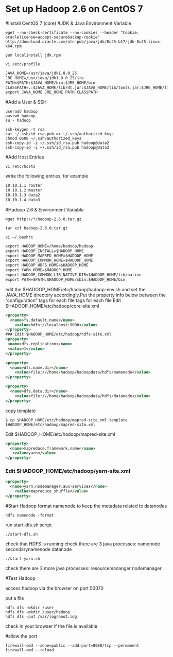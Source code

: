 Set up Hadoop 2.6 on CentOS 7
=============================
#Install CentOS 7 (core)
#JDK & Java Environment Variable
```shell
wget --no-check-certificate --no-cookies --header "Cookie: oraclelicense=accept-securebackup-cookie" http://download.oracle.com/otn-pub/java/jdk/8u25-b17/jdk-8u25-linux-x64.rpm
```
```shell
yum localinstall jdk.rpm
```
```shell
vi /etc/profile
```
```txt
JAVA_HOME=/usr/java/jdk1.8.0_25
JRE_HOME=/usr/java/jdk1.8.0_25/jre
PATH=$PATH:$JAVA_HOME/bin:$JRE_HOME/bin
CLASSPATH=.:$JAVA_HOME/lib/dt.jar:$JAVA_HOME/lib/tools.jar:$JRE_HOME/lib
export JAVA_HOME JRE_HOME PATH CLASSPATH
```

#Add a User & SSH

```shell
useradd hadoop
passwd hadoop
su - hadoop
```
```shell
ssh-keygen -t rsa
cat ~/.ssh/id_rsa.pub >> ~/.ssh/authorized_keys
chmod 0600 ~/.ssh/authorized_keys
ssh-copy-id -i ~/.ssh/id_rsa.pub hadoop@data2
ssh-copy-id -i ~/.ssh/id_rsa.pub hadoop@data3
```
#Add Host Entries
```shell
vi /etc/hosts
```
write the following entries, for example
```txt
10.10.1.1 router
10.10.1.2 master
10.10.1.3 data2
10.10.1.4 data3
```

#Hadoop 2.6 & Environment Variable

```shell
wget http://*/hadoop-2.6.0.tar.gz
```
```shell
tar xzf hadoop-2.6.0.tar.gz
```
```shell
vi ~/.bashrc
```
```txt
export HADOOP_HOME=/home/hadoop/hadoop
export HADOOP_INSTALL=$HADOOP_HOME
export HADOOP_MAPRED_HOME=$HADOOP_HOME
export HADOOP_COMMON_HOME=$HADOOP_HOME
export HADOOP_HDFS_HOME=$HADOOP_HOME
export YARN_HOME=$HADOOP_HOME
export HADOOP_COMMON_LIB_NATIVE_DIR=$HADOOP_HOME/lib/native
export PATH=$PATH:$HADOOP_HOME/sbin:$HADOOP_HOME/bin
```
edit the $HADOOP_HOME/etc/hadoop/hadoop-env.sh and set the JAVA_HOME directory accordingly.Put the property info below between the “configuration” tags for each file tags for each file
Edit $HADOOP_HOME/etc/hadoop/core-site.xml
```xml
<property>
  <name>fs.default.name</name>
    <value>hdfs://localhost:9000</value>
</property>
### Edit $HADOOP_HOME/etc/hadoop/hdfs-site.xml
<property>
 <name>dfs.replication</name>
 <value>1</value>
</property>

<property>
  <name>dfs.name.dir</name>
    <value>file:///home/hadoop/hadoopdata/hdfs/namenode</value>
</property>

<property>
  <name>dfs.data.dir</name>
    <value>file:///home/hadoop/hadoopdata/hdfs/datanode</value>
</property>
```
copy template
```shell
$ cp $HADOOP_HOME/etc/hadoop/mapred-site.xml.template $HADOOP_HOME/etc/hadoop/mapred-site.xml
```
Edit $HADOOP_HOME/etc/hadoop/mapred-site.xml
```xml
<property>
  <name>mapreduce.framework.name</name>
   <value>yarn</value>
</property>
```
### Edit $HADOOP_HOME/etc/hadoop/yarn-site.xml
```xml
<property>
  <name>yarn.nodemanager.aux-services</name>
    <value>mapreduce_shuffle</value>
</property>
```
#Start Hadoop
format namenode to keep the metadata related to datanodes

```shell
hdfs namenode -format
```
run start-dfs.sh script
```shell
./start-dfs.sh
```
check that HDFS is running
check there are 3 java processes:
namenode
secondarynamenode
datanode

<pre><code>./start-yarn.sh</pre></code>
check there are 2 more java processes:
resourcemananger
nodemanager

#Test Hadoop

access hadoop via the browser on port 50070

put a file
```shell
hdfs dfs -mkdir /user
hdfs dfs -mkdir /user/hadoop
hdfs dfs -put /var/log/boot.log
```
check in your browser if the file is available

#allow the port
```shell
firewall-cmd --zone=public --add-port=8088/tcp --permanent
firewall-cmd --reload
```

